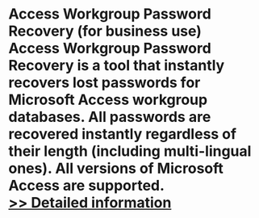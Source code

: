 # Access Workgroup Password Recovery (for business use)<br />Access Workgroup Password Recovery is a tool that instantly recovers lost passwords for Microsoft Access workgroup databases. All passwords are recovered instantly regardless of their length (including multi-lingual ones). All versions of Microsoft Access are supported.<br />[>> Detailed information](https://secure.shareit.com/shareit/product.html?productid=300046364&affiliateid=200057808)